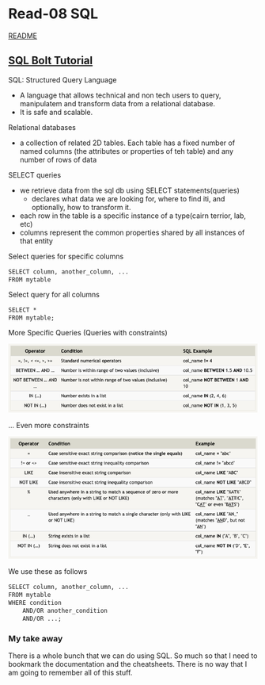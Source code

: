 # Read-08 SQL
[README](/Readme.md)

## [SQL Bolt Tutorial](http://sqlbolt.com/)

SQL: Structured Query Language
- A language that allows technical and non tech users to query, manipulatem and transform data from a relational database. 
- It is safe and scalable.

Relational databases
- a collection of related 2D tables. Each table has a fixed number of named columns (the attributes or properties of teh table) and any number of rows of data

SELECT queries
- we retrieve data from the sql db using SELECT statements(queries)
  - declares what data we are looking for, where to find iti, and optionally, how to transform it. 
- each row in the table is a specific instance of a type(cairn terrior, lab, etc)
- columns represent the common properties shared by all instances of that entity

Select queries for specific columns


```
SELECT column, another_column, ...
FROM mytable
```


Select query for all columns
```
SELECT *
FROM mytable;
```



More Specific Queries (Queries with constraints)


![](../img/sql-queries_w:constraints.png)


... Even more constraints


![](../img/sql-where_clauses.png)


We use these as follows


```
SELECT column, another_column, ...
FROM mytable
WHERE condition
    AND/OR another_condition
    AND/OR ...;
```


### My take away
There is a whole bunch that we can do using SQL. So much so that I need to bookmark the documentation and the cheatsheets. There is no way that I am going to remember all of this stuff. 